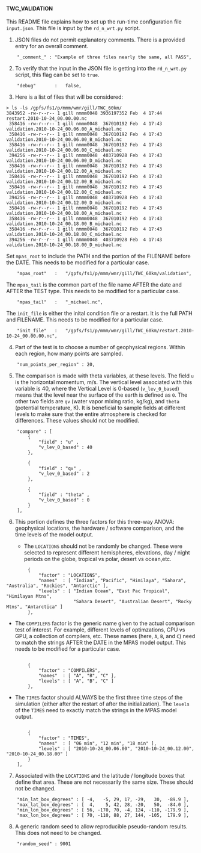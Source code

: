 #### TWC_VALIDATION ####

This README file explains how to set up the run-time configuration file `input.json`. This file is input by the `rd_n_wrt.py` script.

1. JSON files do not permit explanatory comments. There is a provided entry for an overall comment.
```
	"_comment_" : "Example of three files nearly the same, all PASS",
```

2. To verify that the input in the JSON file is getting into the `rd_n_wrt.py` script, this flag can be set to `true`. 
```
	"debug"       :   false,
```

3. Here is a list of files that will be considered:
```
> ls -ls /gpfs/fs1/p/mmm/wmr/gill/TWC_60km/
3843952 -rw-r--r-- 1 gill nmmm0048 3936197352 Feb  4 17:44 restart.2010-10-24_00.00.00.nc
 358416 -rw-r--r-- 1 gill nmmm0048  367010192 Feb  4 17:43 validation.2010-10-24_00.06.00_A_michael.nc
 358416 -rw-r--r-- 1 gill nmmm0048  367010192 Feb  4 17:43 validation.2010-10-24_00.06.00_B_michael.nc
 358416 -rw-r--r-- 1 gill nmmm0048  367010192 Feb  4 17:43 validation.2010-10-24_00.06.00_C_michael.nc
 394256 -rw-r--r-- 1 gill nmmm0048  403710928 Feb  4 17:43 validation.2010-10-24_00.06.00_D_michael.nc
 358416 -rw-r--r-- 1 gill nmmm0048  367010192 Feb  4 17:43 validation.2010-10-24_00.12.00_A_michael.nc
 358416 -rw-r--r-- 1 gill nmmm0048  367010192 Feb  4 17:43 validation.2010-10-24_00.12.00_B_michael.nc
 358416 -rw-r--r-- 1 gill nmmm0048  367010192 Feb  4 17:43 validation.2010-10-24_00.12.00_C_michael.nc
 394256 -rw-r--r-- 1 gill nmmm0048  403710928 Feb  4 17:43 validation.2010-10-24_00.12.00_D_michael.nc
 358416 -rw-r--r-- 1 gill nmmm0048  367010192 Feb  4 17:43 validation.2010-10-24_00.18.00_A_michael.nc
 358416 -rw-r--r-- 1 gill nmmm0048  367010192 Feb  4 17:43 validation.2010-10-24_00.18.00_B_michael.nc
 358416 -rw-r--r-- 1 gill nmmm0048  367010192 Feb  4 17:43 validation.2010-10-24_00.18.00_C_michael.nc
 394256 -rw-r--r-- 1 gill nmmm0048  403710928 Feb  4 17:43 validation.2010-10-24_00.18.00_D_michael.nc
```

Set `mpas_root` to include the PATH and the portion of the FILENAME before the DATE. This needs to be modified for a particular case.
```
	"mpas_root"   :   "/gpfs/fs1/p/mmm/wmr/gill/TWC_60km/validation",
```

The `mpas_tail` is the common part of the file name AFTER the date and AFTER the TEST type. This needs to be modified for a particular case.
```
	"mpas_tail"   :   "_michael.nc",
```

The `init_file` is either the inital condition file or a restart. It is the full PATH and FILENAME. This needs to be modified for a particular case.
```
	"init_file"   :   "/gpfs/fs1/p/mmm/wmr/gill/TWC_60km/restart.2010-10-24_00.00.00.nc",
```

4. Part of the test is to choose a number of geophysical regions. Within each region, how many points are sampled.
```
	"num_points_per_region" : 20,
```

5. The comparison is made with theta variables, at these levels. The field `u` is the horizontal momentum, m/s. The vertical level associated with this variable is 40, where the Vertical Level is 0-based (`v_lev_0_based`) means that the level near the surface of the earth is defined as `0`. The other two fields are `qv` (water vapor mixing ratio, kg/kg), and `theta` (potential temperature, K). It is beneficial to sample fields at different levels to make sure that the entire atmosphere is checked for differences. These values should not be modified.
```
	"compare" : [ 
		{
			"field" : "u" , 
			"v_lev_0_based" : 40
		},

		{
			"field" : "qv" , 
			"v_lev_0_based" : 2
		},

		{
			"field" : "theta" , 
			"v_lev_0_based" : 0
		}
	],
```

6. This portion defines the three factors for this three-way ANOVA: geophysical locations, the hardware / software comparison, and the time levels of the model output. 

   - The `LOCATIONS` should not be randomly be changed. These were selected to represent different hemispheres, elevations, day / night periods on the globe, tropical vs polar, desert vs ocean,etc. 
```
		{
			"factor" : "LOCATIONS",
			"names"  : [ "Indian", "Pacific", "Himilaya", "Sahara", "Australia", "Rockies", "Antarctic" ],
			"levels" : [ "Indian Ocean", "East Pac Tropical", "Himilayan Mtns", 
			             "Sahara Desert", "Australian Desert", "Rocky Mtns", "Antarctica" ]
		},
```

   - The `COMPILERS` factor is the generic name given to the actual comparison test of interest. For example, different levels of optimzations, CPU vs GPU, a collection of compilers, etc. These names (here, `A`, `B`, and `C`) need to match the strings AFTER the DATE in the MPAS model output. This needs to be modified for a particular case.
```
		
		{
			"factor" : "COMPILERS",
			"names"  : [ "A", "B", "C" ],
			"levels" : [ "A", "B", "C" ] 
		},
```

   - The `TIMES` factor should ALWAYS be the first three time steps of the simulation (either after the restart of after the initialization).  The `levels` of the `TIMES` need to exactly match the strings in the MPAS model output.
```
		
		{
			"factor" : "TIMES",
			"names"  : [ "06 min", "12 min", "18 min" ],
			"levels" : [ "2010-10-24_00.06.00", "2010-10-24_00.12.00", "2010-10-24_00.18.00" ]
		}
	],
```

7. Associated with the `LOCATIONS` and the latitude / longitude boxes that define that area. These are not necessarily the same size. These should not be changed.
```
	"min_lat_box_degrees" : [ -4,   -5, 29, 17, -29,   30,  -89.9 ],
	"max_lat_box_degrees" : [  4,    5, 42, 28, -20,   50,  -84.0 ],
	"min_lon_box_degrees" : [ 56, -170, 70, -4, 124, -110, -179.9 ],
	"max_lon_box_degrees" : [ 70, -110, 88, 27, 144, -105,  179.9 ],
```

8. A generic random seed to allow reproducible pseudo-random results. This does not need to be changed.
```
	"random_seed" : 9001
```
